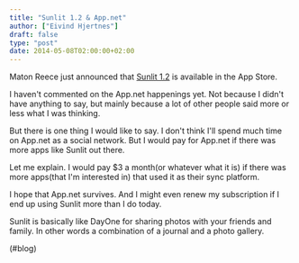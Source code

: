 ```yaml
---
title: "Sunlit 1.2 & App.net"
author: ["Eivind Hjertnes"]
draft: false
type: "post"
date: 2014-05-08T02:00:00+02:00
---
```


Maton Reece just announced that
[Sunlit 1.2](http://www.manton.org/2014/05/sunlit%5F12.html) is
available in the App Store.

I haven't commented on the App.net happenings yet. Not because I didn't
have anything to say, but mainly because a lot of other people said more
or less what I was thinking.

But there is one thing I would like to say. I don't think I'll spend
much time on App.net as a social network. But I would pay for App.net if
there was more apps like Sunlit out there.

Let me explain. I would pay $3 a month(or whatever what it is) if there
was more apps(that I'm interested in) that used it as their sync
platform.

I hope that App.net survives. And I might even renew my subscription if
I end up using Sunlit more than I do today.

Sunlit is basically like DayOne for sharing photos with your friends and
family. In other words a combination of a journal and a photo gallery.

(#blog)
